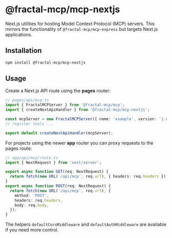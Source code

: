 # @fractal-mcp/mcp-nextjs

Next.js utilities for hosting Model Context Protocol (MCP) servers. This mirrors the functionality of `@fractal-mcp/mcp-express` but targets Next.js applications.

## Installation
```bash
npm install @fractal-mcp/mcp-nextjs
```

## Usage

Create a Next.js API route using the **pages** router:

```typescript
// pages/api/mcp.ts
import { FractalMCPServer } from '@fractal-mcp/mcp';
import { createNextApiHandler } from '@fractal-mcp/mcp-nextjs';

const mcpServer = new FractalMCPServer({ name: 'example', version: '1.0.0' });
// register tools ...

export default createNextApiHandler(mcpServer);
```

For projects using the newer **app** router you can proxy requests to the pages route:

```typescript
// app/api/mcp/route.ts
import { NextRequest } from 'next/server';

export async function GET(req: NextRequest) {
  return fetch(new URL('/api/mcp', req.url), { headers: req.headers });
}
export async function POST(req: NextRequest) {
  return fetch(new URL('/api/mcp', req.url), {
    method: 'POST',
    headers: req.headers,
    body: req.body,
  });
}
```

The helpers `defaultCorsMiddleware` and `defaultAuthMiddleware` are available if you need more control.
